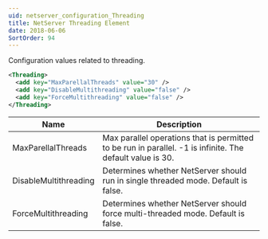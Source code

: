 ```yaml
---
uid: netserver_configuration_Threading
title: NetServer Threading Element
date: 2018-06-06
SortOrder: 94
---
```

Configuration values related to threading.

```xml
<Threading>
  <add key="MaxParellalThreads" value="30" />
  <add key="DisableMultithreading" value="false" />
  <add key="ForceMultithreading" value="false" />
</Threading>
```

|Name|Description|
|------------|----|
|MaxParellalThreads|Max parallel operations that is permitted to be run in parallel.  -1 is infinite. The default value is 30.|
|DisableMultithreading|Determines whether NetServer should run in single threaded mode. Default is false.|
|ForceMultithreading|Determines whether NetServer should force multi-threaded mode. Default is false.|
